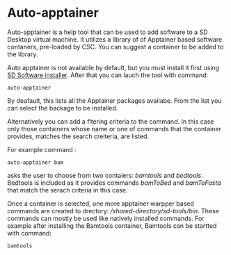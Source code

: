 # Auto-apptainer

Auto-apptainer is a help tool that can be used to add software to a SD Desktop virtual machine. It utilizes a library of
of Apptainer based software contaners, pre-loaded by CSC. You can suggest a container to be added to the library.

Auto apptainer is not available by default, but you must install it first using [SD Software installer](./sd-software-installer.md).
After that you can lauch the tool with command:

```test
auto-apptainer
```
By deafault, this lists all the Apptainer packages availabe. From the list you can select the backage to be installed.

Alternatively you can add a fltering criteria to the command. In this case only those containers whose name or one 
of commands that the container provides, matches the search creiteria, are listed.

For example command :

```test
auto-apptainer bam
```

asks the user to choose from two contaiers: _bamtools_ and _bedtools_. Bedtools is included as it provides commands _bamToBed_ and _bamToFasta_ that match the serach criteria in this case.

Once a container is selected, one more apptainer warpper based commands are created to drectory: _/shared-directory/sd-tools/bin_.
These commands can mostly be used like natively installed commands. For example after installing the Bamtools container, 
Bamtools can be startted with command:

```text
bamtools
```

